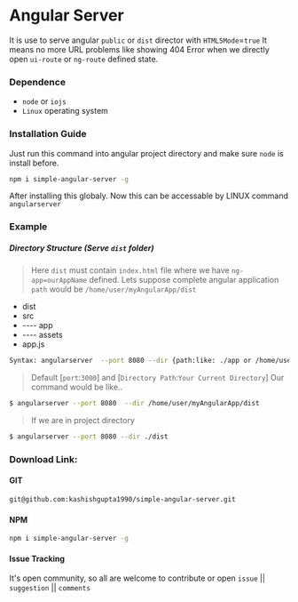 # Angular Server

It is use to serve angular `public` or `dist` director with `HTML5Mode`=`true`
It means no more URL problems like showing 404 Error when we directly open `ui-route` or `ng-route` defined state.

### Dependence 
  - `node` or `iojs`
  - `Linux` operating system

### Installation Guide
Just run this command into angular project directory and make sure `node` is install before.
```sh
npm i simple-angular-server -g
```
After installing this globaly. Now this can be accessable by LINUX command `angularserver`

### Example
#####  Directory Structure (Serve `dist` folder)
> Here `dist` must contain `index.html` file where we have `ng-app=ourAppName` defined.
> Lets suppose complete angular application `path` would be `/home/user/myAngularApp/dist` 

  - dist
  - src
  - ---- app
  - ---- assets
  - app.js
  
```sh
Syntax: angularserver  --port 8080 --dir {path:like: ./app or /home/user/myapp}
```
> Default [`port`:`3000`] and [`Directory Path`:`Your Current Directory`]
> Our command would be like..
```sh
$ angularserver --port 8080  --dir /home/user/myAngularApp/dist
```
> If we are in project directory 
```sh
$ angularserver --port 8080 --dir ./dist
```
### Download Link:
#### GIT
```sh
git@github.com:kashishgupta1990/simple-angular-server.git
```

#### NPM
```sh
npm i simple-angular-server -g
```

#### Issue Tracking
It's open community, so all are welcome to contribute or open `issue` || `suggestion` || `comments`